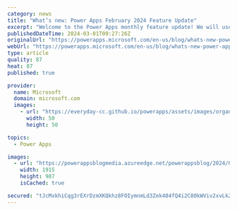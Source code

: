 ```yaml
---
category: news
title: "What’s new: Power Apps February 2024 Feature Update"
excerpt: "Welcome to the Power Apps monthly feature update! We will use this blog to share a summary of product, community, and learning updates from throughout the month so you can access it in one easy place.\nThis month we&#8217;ve got an exciting set of updates for makers, Copilot, pro devs and our end users.\n"
publishedDateTime: 2024-03-01T09:27:26Z
originalUrl: "https://powerapps.microsoft.com/en-us/blog/whats-new-power-apps-february-2024-feature-update/"
webUrl: "https://powerapps.microsoft.com/en-us/blog/whats-new-power-apps-february-2024-feature-update/"
type: article
quality: 87
heat: 87
published: true

provider:
  name: Microsoft
  domain: microsoft.com
  images:
    - url: "https://everyday-cc.github.io/powerapps/assets/images/organizations/microsoft.com-50x50.jpg"
      width: 50
      height: 50

topics:
  - Power Apps

images:
  - url: "https://powerappsblogmedia.azureedge.net/powerappsblog/2024/03/FormFilling.gif"
    width: 1915
    height: 987
    isCached: true

secured: "tJcMxkhiCqg3rEXrDzmXKQkhz8FOIymnmLd3Zek404fQ4i2C80kWViv2xvLkZmFATTy4zpRL55U+WVLP8FzhfnfLNFsmVyS6V8QXyXoGozsJWqPIUD3o5RQ3hsN6qzAeU0nbQ7KfpVQMgX2Ku6Q/ERDpBnbYWuCfX7glBb7dkyxnwbn2l8yWqFVG1+GR6GS1CQvmVsqIL+j5yYjgmaDPbYQaCrRMhZeho8aM07XsjYxwx/NeCSNuUbxnfhCXbVsY8rATdwU1bEv6IMTcfs7L40wczLvdaxtsw2VhJrRvwC4qOBuoSrmPfFn5vGSWKzFRs+LO42XiRaa19eAsnEl5yrcWj49k8ESI5uEZgn4oUD0=;/sVQSV8eP3g2HV/5SbtVng=="
---
```


